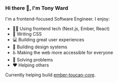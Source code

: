 ### Hi there 👋, I'm Tony Ward

I'm a frontend-focused Software Engineer.  I enjoy:

- 👨‍💻 Using frontend tech (Next.js, Ember, React)
- 💅 Writing CSS
- 💻 Building great user experiences
- 🎨 Building design systems
- ♿️ Making the web more accessible for everyone
- 🧠 Solving problems
- ❤️ Helping others

Currently helping build [ember-toucan-core](https://github.com/CrowdStrike/ember-toucan-core).
